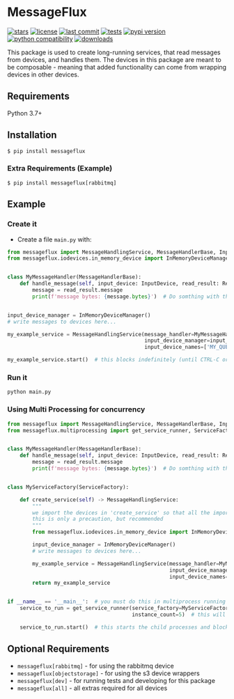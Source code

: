 # MessageFlux

[![stars](https://badgen.net/github/stars/Avivsalem/MessageFlux)](https://github.com/Avivsalem/MessageFlux/stargazers)
[![license](https://badgen.net/github/license/Avivsalem/MessageFlux/)](https://github.com/Avivsalem/MessageFlux/blob/main/LICENSE)
[![last commit](https://badgen.net/github/last-commit/Avivsalem/MessageFlux/main)](https://github.com/Avivsalem/MessageFlux/commit/main)
[![tests](https://github.com/AvivSalem/MessageFlux/actions/workflows/tests.yml/badge.svg)](https://github.com/AvivSalem/MessageFlux/actions/workflows/tests.yml?query=branch%3Amain)
[![pypi version](https://badgen.net/pypi/v/MessageFlux)](https://pypi.org/project/messageflux/)
[![python compatibility](https://badgen.net/pypi/python/MessageFlux)](https://pypi.org/project/messageflux/)
[![downloads](https://img.shields.io/pypi/dm/messageflux)](https://pypi.org/project/messageflux/)

This package is used to create long-running services, that read messages from devices, and handles them.
The devices in this package are meant to be composable - meaning that added functionality can come from wrapping devices
in other devices.

## Requirements

Python 3.7+

## Installation

```console
$ pip install messageflux
```

### Extra Requirements (Example)

```console
$ pip install messageflux[rabbitmq]
```

## Example

### Create it

* Create a file `main.py` with:

```Python
from messageflux import MessageHandlingService, MessageHandlerBase, InputDevice, ReadResult
from messageflux.iodevices.in_memory_device import InMemoryDeviceManager


class MyMessageHandler(MessageHandlerBase):
    def handle_message(self, input_device: InputDevice, read_result: ReadResult):
        message = read_result.message
        print(f'message bytes: {message.bytes}')  # Do somthing with the message...


input_device_manager = InMemoryDeviceManager()
# write messages to devices here...

my_example_service = MessageHandlingService(message_handler=MyMessageHandler(),
                                            input_device_manager=input_device_manager,
                                            input_device_names=['MY_QUEUE'])

my_example_service.start()  # this blocks indefinitely (until CTRL-C or sigterm)

```

### Run it

```console
python main.py 
```

### Using Multi Processing for concurrency

```python
from messageflux import MessageHandlingService, MessageHandlerBase, InputDevice, ReadResult
from messageflux.multiprocessing import get_service_runner, ServiceFactory


class MyMessageHandler(MessageHandlerBase):
    def handle_message(self, input_device: InputDevice, read_result: ReadResult):
        message = read_result.message
        print(f'message bytes: {message.bytes}')  # Do somthing with the message...


class MyServiceFactory(ServiceFactory):

    def create_service(self) -> MessageHandlingService:
        """
        we import the devices in 'create_service' so that all the imports will be in the child process.
        this is only a precaution, but recommended
        """
        from messageflux.iodevices.in_memory_device import InMemoryDeviceManager

        input_device_manager = InMemoryDeviceManager()
        # write messages to devices here...

        my_example_service = MessageHandlingService(message_handler=MyMessageHandler(),
                                                    input_device_manager=input_device_manager,
                                                    input_device_names=['MY_QUEUE'])
        return my_example_service


if __name__ == '__main__':  # you must do this in multiprocess running
    service_to_run = get_service_runner(service_factory=MyServiceFactory(),
                                        instance_count=5)  # this will run 5 child processes

    service_to_run.start()  # this starts the child processes and blocks indefinitely (until CTRL-C or sigterm)
```

## Optional Requirements

* ```messageflux[rabbitmq]``` - for using the rabbitmq device
* ```messageflux[objectstorage]``` - for using the s3 device wrappers
* ```messageflux[dev]``` - for running tests and developing for this package
* ```messageflux[all]``` - all extras required for all devices